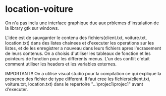 # location-voiture
On n'a pas inclu une interface graphique due aux prblemes d'instalation de la library gtk sur windows.

L'idee est de sauvgarder le contenu des fichiers(client.txt, voiture.txt, location.txt) dans des listes chainees
et d'executer les operations sur les listes, et de les enregistrer a nouveau dans leurs fichiers apres l'ecrasement de leurs contenus.
On a choisis d'utiliser les tableaux de fonction et les pointeurs de fonction pour les differents menus.
L'un des conflit c'etait comment utiliser les headers et les variables externes.

IMPORTANT!!
On a utilise visual studio pour la compilation ce qui explique la presence des fichier de type different.
Il faut cree les fichiers(client.txt, voiture.txt, location.txt) dans le repertoire "\...\projec1\projec1" avant d'executer.
